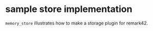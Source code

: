 # sample store implementation 

`memory_store` illustrates how to make a storage plugin for remark42. 

